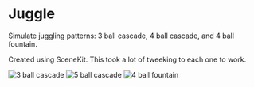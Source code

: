# Juggle

Simulate juggling patterns: 3 ball cascade, 4 ball cascade, and 4 ball fountain.

Created using SceneKit.  This took a lot of tweeking to each one to work.

![3 ball cascade](https://github.com/InvaderZim62/Juggle/assets/34785252/eacb0be2-120c-4b6b-a52a-88b34d7dd0f3)
![5 ball cascade](https://github.com/InvaderZim62/Juggle/assets/34785252/15c9e261-2973-4dfc-b022-c367db85d353)
![4 ball fountain](https://github.com/InvaderZim62/Juggle/assets/34785252/bb7f7c71-5400-4137-9b60-e69a74af818b)
